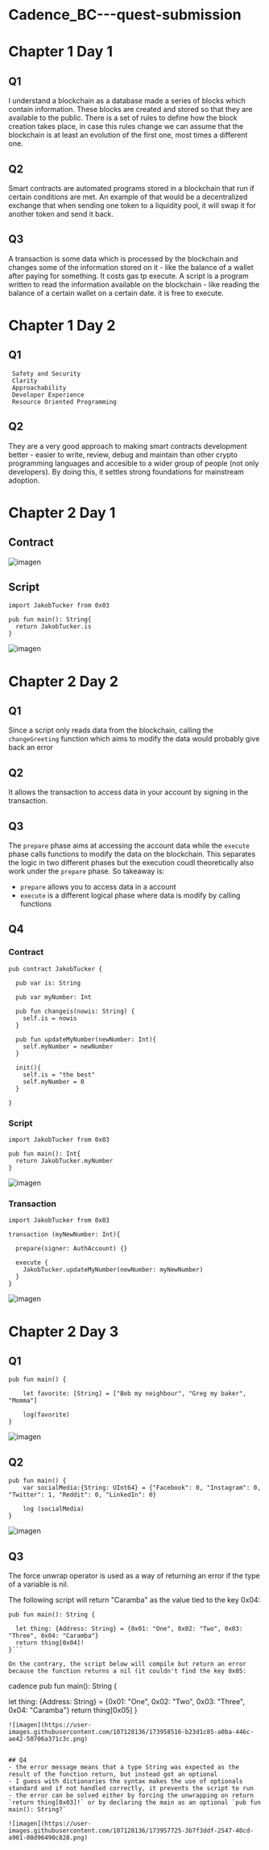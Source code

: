 # Cadence_BC---quest-submission

# Chapter 1 Day 1

## Q1
I understand a blockchain as a database made a series of blocks which contain information. These blocks are created and stored so that they are available to the public. There is a set of rules to define how the block creation takes place, in case this rules change we can assume that the blockchain is at least an evolution of the first one, most times a different one.

## Q2
Smart contracts are automated programs stored in a blockchain that run if certain conditions are met. An example of that would be a decentralized exchange that when sending one token to a liquidity pool, it will swap it for another token and send it back.

## Q3
A transaction is some data which is processed by the blockchain and changes some of the information stored on it - like the balance of a wallet after paying for something. It costs gas tp execute.
A script is a program written to read the information available on the blockchain - like reading the balance of a certain wallet on a certain date. it is free to execute.

# Chapter 1 Day 2

## Q1
     Safety and Security
     Clarity
     Approachability
     Developer Experience
     Resource Oriented Programming
     
## Q2 
They are a very good approach to making smart contracts development better - easier to write, review, debug and maintain than other crypto programming languages and accesible to a wider group of people (not only developers). By doing this, it settles strong foundations for mainstream adoption.


# Chapter 2 Day 1

## Contract

![imagen](https://user-images.githubusercontent.com/107128136/173880586-bc5025cc-47b9-4dac-a32c-1418312ed16a.png)


## Script

```cadence 
import JakobTucker from 0x03

pub fun main(): String{
  return JakobTucker.is
}
```

![imagen](https://user-images.githubusercontent.com/107128136/173701460-bc3919cb-e163-4fd0-af04-99730d6555c7.png)

# Chapter 2 Day 2

## Q1
Since a script only reads data from the blockchain, calling the `changeGreeting` function which aims to modify the data would probably give back an error

## Q2
It allows the transaction to access data in your account by signing in the transaction.

## Q3 
The `prepare` phase aims at accessing the account data while the `execute` phase calls functions to modify the data on the blockchain. This separates the logic in two different phases but the execution coudl theoretically also work under the `prepare` phase. So takeaway is:
 - `prepare` allows you to access data in a account
 - `execute` is a different logical phase where data is modify by calling functions

## Q4

### Contract 

```cadence
pub contract JakobTucker {
  
  pub var is: String

  pub var myNumber: Int

  pub fun changeis(nowis: String) {
    self.is = nowis
  }

  pub fun updateMyNumber(newNumber: Int){
    self.myNumber = newNumber
  }

  init(){ 
    self.is = "the best" 
    self.myNumber = 0
  }
  
}
```
### Script

```cadence
import JakobTucker from 0x03

pub fun main(): Int{
  return JakobTucker.myNumber
}
```
![imagen](https://user-images.githubusercontent.com/107128136/173939896-9dfcb9ac-b384-4e99-bfea-2576ac2277f7.png)

### Transaction

```cadence
import JakobTucker from 0x03

transaction (myNewNumber: Int){

  prepare(signer: AuthAccount) {}

  execute {
    JakobTucker.updateMyNumber(newNumber: myNewNumber)
  }
}
```
![imagen](https://user-images.githubusercontent.com/107128136/173941710-14155659-6e54-4801-9a52-b3f6aacdce82.png)

# Chapter 2 Day 3

## Q1

```cadence
pub fun main() {

    let favorite: [String] = ["Bob my neighbour", "Greg my baker", "Momma"]

    log(favorite)
}
```
![imagen](https://user-images.githubusercontent.com/107128136/173955469-303fdd55-2a34-4c58-b573-e3c059e55dc3.png)

## Q2

```cadence
pub fun main() {
    var socialMedia:{String: UInt64} = {"Facebook": 0, "Instagram": 0, "Twitter": 1, "Reddit": 0, "LinkedIn": 0}
    
    log (socialMedia)
}
```

![imagen](https://user-images.githubusercontent.com/107128136/173956058-7d50260b-71e9-43fc-aa7f-c18b23c5f6c7.png)


## Q3

The force unwrap operator is used as a way of returning an error if the type of a variable is nil. 

The following script will return "Caramba" as the value tied to the key 0x04:
```cadence
pub fun main(): String {

  let thing: {Address: String} = {0x01: "One", 0x02: "Two", 0x03: "Three", 0x04: "Caramba"}
  return thing[0x04]!
}```

On the contrary, the script below will compile but return an error because the function returns a nil (it couldn't find the key 0x05:
```
cadence
pub fun main(): String {

  let thing: {Address: String} = {0x01: "One", 0x02: "Two", 0x03: "Three", 0x04: "Caramba"}
  return thing[0x05]
}
```
![imagen](https://user-images.githubusercontent.com/107128136/173958516-b23d1c85-a0ba-446c-ae42-50706a371c3c.png)


## Q4 
- the error message means that a type String was expected as the result of the function return, but instead got an optional
- I guess with dictionaries the syntax makes the use of optionals standard and if not handled correctly, it prevents the script to run
- the error can be solved either by forcing the unwrapping on return `return thing[0x03]!` or by declaring the main as an optional `pub fun main(): String?` 

![imagen](https://user-images.githubusercontent.com/107128136/173957725-3b7f3ddf-2547-40cd-a901-00d96490c828.png)







